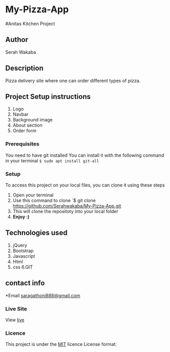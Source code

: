 # My-Pizza-App
#Anitas Kitchen Project
## Author
Serah Wakaba
## Description
Pizza delivery site where one can order different types of pizza.
## Project Setup instructions

1. Logo
2. Navbar
3. Background image
4. About section
5. Order form

### Prerequisites
You need to have git installed
You can install it with the following command in your terminal
`$ sudo apt install git-all`

### Setup
To access this project on your local files, you can clone it using these steps
1. Open your terminal
1. Use this command to clone `$ git clone https://github.com/Serahwakaba/My-Pizza-App.git
1. This will clone the repositoty into your local folder
1. __Enjoy :)__
## Technologies used
1. jQuery
2. Bootstrap
3. Javascript
4. Html
5. css
6.GIT

## contact info

*Email saragathoni888@gmail.com

### Live Site
View [live](https://Serahwakaba.github.io/My-Pizza-App/)

### Licence
This project is under the [MIT](LICENSE) licence
License format:
